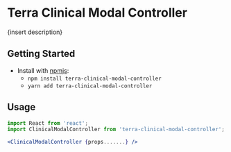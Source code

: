 # Terra Clinical Modal Controller

{insert description}

## Getting Started

- Install with [npmjs](https://www.npmjs.com):
  - `npm install terra-clinical-modal-controller`
  - `yarn add terra-clinical-modal-controller`

## Usage

```jsx
import React from 'react';
import ClinicalModalController from 'terra-clinical-modal-controller';

<ClinicalModalController {props.......} />
```
